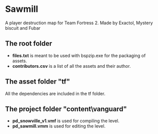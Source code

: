 # Sawmill

A player destruction map for Team Fortress 2. Made by Exactol, Mystery biscuit and Fubar

## The root folder
- **files.txt** is meant to be used with bspzip.exe for the packaging of assets.
- **contributors.csv** is a list of all the assets and their author.

## The asset folder "tf\"
All the dependencies are included in the tf folder.

## The project folder "content\vanguard"
- **pd_snowville_v1.vmf** is used for compiling the level.
- **pd_sawmill.vmm** is used for editing the level.
